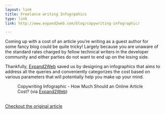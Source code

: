 ```yaml
---
layout: link
title: Freelance writing Infogrpahics
type: link
link: http://www.expand2web.com/blog/copywriting-infographic/

---
```


<p>Coming up with a cost of an article you’re writing as a guest author for some fancy blog could be quite tricky! Largely because you are unaware of the standard rates charged by fellow technical writers in the developer community and either parties do not want to end up on the losing side.</p>
<p>Thankfully, <a href="http://expand2web.com">Expand2Web</a> saved us by designing an infographics that aims to address all the queries and conveniently categorizes the cost based on various parameters that will potentially help you make up your mind.</p>
<figure>
    <img src="http://res.cloudinary.com/dw9fem4ki/image/upload/v1402211732/copywriting-infographic-expand2web_bav49m.jpg" alt="">
    <figcaption>Copywriting Infographic - How Much Should an Online Article Cost? (via <a href="http://expand2web.com">Expand2Web</a>)</figcaption>
</figure>
<p><br>
<a href="http://www.expand2web.com/blog/copywriting-infographic/">Checkout the original article</a></p>
